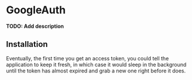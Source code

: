 # GoogleAuth

**TODO: Add description**

## Installation

<!-- If [available in Hex](https://hex.pm/docs/publish), the package can be installed as:

  1. Add google_auth to your list of dependencies in `mix.exs`:

        def deps do
          [{:google_auth, "~> 0.0.1"}]
        end

  2. Ensure google_auth is started before your application:

        def application do
          [applications: [:google_auth]]
        end

```elixir
# Here's how I want this to go:

# give GoogleAuth your RSA key
config :google_auth,
  keyfile: "path/to/my/key",
  key: "raw-key-string",
  json: "path/to/google/json/creds.json"

# retrieve an access token (from Google, or from the GenServer)
{:ok, token} = GoogleAuth.get_token(scope: "pubsub")
# do something with that client later
HTTPoison.get(path, [{"Authorization", "Bearer #{token}"}])
``` -->

Eventually, the first time you get an access token, you could tell the application to keep it fresh,
in which case it would sleep in the background until the token has almost expired and grab a new one
right before it does.
